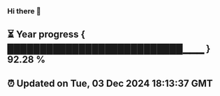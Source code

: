 ### Hi there 👋
⏳ Year progress { ███████████████████████████▁▁▁ } 92.28 %
---
⏰ Updated on Tue, 03 Dec 2024 18:13:37 GMT
---

